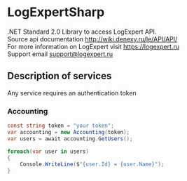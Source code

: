 # LogExpertSharp
.NET Standard 2.0 Library to access LogExpert API.  
Source api documentation http://wiki.denexy.ru/le/API/API/  
For more information on LogExpert visit https://logexpert.ru  
Support email support@logexpert.ru  

## Description of services
Any service requires an authentication token

### Accounting

```c#
const string token = "your token";
var accounting = new Accounting(token);
var users = await accounting.GetUsers();

foreach(var user in users)
{
    Console.WriteLine($"{user.Id} = {user.Name}");
}
```
